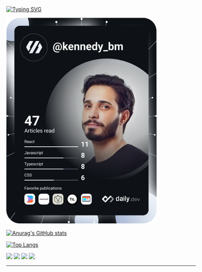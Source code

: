 [![Typing SVG](https://readme-typing-svg.demolab.com?font=Lexend&weight=500&size=25&duration=3500&pause=1000&color=1D2122&width=435&lines=Ol%C3%A1%2C+sou+Kennedy+Barreto;Full+Stack+Web+Developer)](https://git.io/typing-svg)

<a href="https://app.daily.dev/DailyDevTips"><img src="https://github.com/kennedybm/kennedybm/blob/main/devcard.svg" width="400" alt="@kennedy_bm Dev Card"/></a>

[![Anurag's GitHub stats](https://github-readme-stats.vercel.app/api?username=kennedybm&count_private=true&show_icons=true&theme=highcontrast&hide=stars,issues)](https://github.com/anuraghazra/github-readme-stats) <p>            <p/>[![Top Langs](https://github-readme-stats.vercel.app/api/top-langs/?username=kennedybm&layout=compact)](https://github.com/anuraghazra/github-readme-stats)

![](https://raw.githubusercontent.com/kennedybm/github-stats/master/generated/overview.svg#gh-dark-mode-only)
![](https://raw.githubusercontent.com/kennedybm/github-stats/master/generated/overview.svg#gh-light-mode-only)
![](https://raw.githubusercontent.com/kennedybm/github-stats/master/generated/languages.svg#gh-dark-mode-only)
![](https://raw.githubusercontent.com/kennedybm/github-stats/master/generated/languages.svg#gh-light-mode-only)


---


